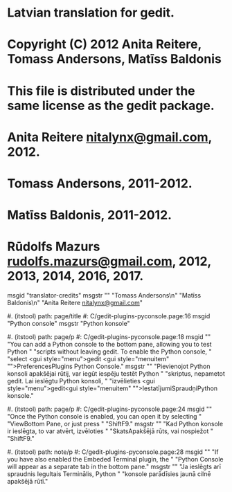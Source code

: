 # Latvian translation for gedit.
# Copyright (C) 2012 Anita Reitere, Tomass Andersons, Matīss Baldonis
# This file is distributed under the same license as the gedit package.
#
# Anita Reitere <nitalynx@gmail.com>, 2012.
# Tomass Andersons, 2011-2012.
# Matīss Baldonis, 2011-2012.
# Rūdolfs Mazurs <rudolfs.mazurs@gmail.com>, 2012, 2013, 2014, 2016, 2017.
msgid "translator-credits"
msgstr ""
"Tomass Andersons\n"
"Matīss Baldonis\n"
"Anita Reitere <nitalynx@gmail.com>"

#. (itstool) path: page/title
#: C/gedit-plugins-pyconsole.page:16
msgid "Python console"
msgstr "Python konsole"

#. (itstool) path: page/p
#: C/gedit-plugins-pyconsole.page:18
msgid ""
"You can add a Python console to the bottom pane, allowing you to test Python "
"scripts without leaving <app>gedit</app>. To enable the Python console, "
"select <guiseq><gui style=\"menu\">gedit</gui> <gui style=\"menuitem"
"\">Preferences</gui><gui>Plugins</gui> <gui>Python Console</gui></guiseq>."
msgstr ""
"Pievienojot Python konsoli apakšējai rūtij, var iegūt iespēju testēt Python "
"skriptus, nepametot <app>gedit</app>. Lai ieslēgtu Python konsoli, "
"izvēlieties <guiseq><gui style=\"menu\">gedit</gui><gui style=\"menuitem"
"\">Iestatījumi</gui><gui>Spraudņi</gui><gui>Python konsole</gui></guiseq>."

#. (itstool) path: page/p
#: C/gedit-plugins-pyconsole.page:24
msgid ""
"Once the Python console is enabled, you can open it by selecting "
"<guiseq><gui>View</gui><gui>Bottom Pane</gui></guiseq>, or just press "
"<keyseq><key>Shift</key><key>F9</key></keyseq>."
msgstr ""
"Kad Python konsole ir ieslēgta, to var atvērt, izvēloties "
"<guiseq><gui>Skats</gui><gui>Apakšējā rūts</gui></guiseq>, vai nospiežot "
"<keyseq><key>Shift</key><key>F9</key></keyseq>."

#. (itstool) path: note/p
#: C/gedit-plugins-pyconsole.page:28
msgid ""
"If you have also enabled the <gui>Embeded Terminal</gui> plugin, the "
"<gui>Python Console</gui> will appear as a separate tab in the bottom pane."
msgstr ""
"Ja ieslēgts arī spraudnis <gui>Iegultais Terminālis</gui>, <gui>Python "
"konsole</gui> parādīsies jaunā cilnē apakšējā rūtī."
